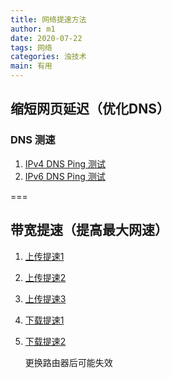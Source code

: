 ```yaml
---
title: 网络提速方法
author: m1
date: 2020-07-22
tags: 网络
categories: 浊技术
main: 有用
---
```


## 缩短网页延迟（优化DNS）

### DNS 测速

1. [IPv4 DNS Ping 测试](DNSJumper.7z)
2. [IPv6 DNS Ping 测试](Ping_IPv6_DNS.bat)

===

## 带宽提速（提高最大网速）

1. [上传提速1](https://www.speedtest.cn/tisu/kuandai)
2. [上传提速2](https://www.speedtest.cn/tisu/zhibo)
3. [上传提速3](https://detail.tmall.com/item.htm?spm=a230r.1.14.6.7c0e4a37WSiQqC&id=580030068191)

4. [下载提速1](https://www.speedtest.cn/tisu/kuandai)
5. [下载提速2](https://detail.tmall.com/item.htm?spm=a230r.1.14.6.7c0e4a37WSiQqC&id=580030068191)

    更换路由器后可能失效
